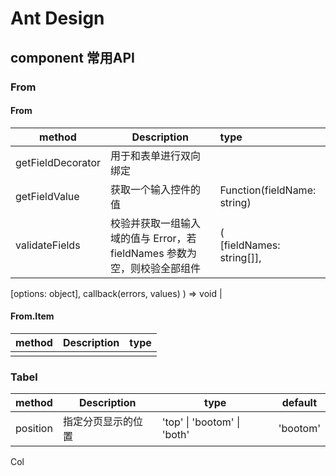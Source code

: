 # Ant Design

## component 常用API

### From

#### From

| method            | Description                                                  | type                                                         |
| ----------------- | ------------------------------------------------------------ | :----------------------------------------------------------- |
| getFieldDecorator | 用于和表单进行双向绑定                                       |                                                              |
| getFieldValue     | 获取一个输入控件的值                                         | Function(fieldName: string)                                  |
| validateFields    | 校验并获取一组输入域的值与 Error，若 fieldNames 参数为空，则校验全部组件 | (<br/>  [fieldNames: string[]],
  [options: object],
  callback(errors, values)
) => void |
#### From.Item

| method | Description | type |
| ------ | ----------- | ---- |
|        |             |      |

### Tabel

| method   | Description        | type                        | default  |
| -------- | ------------------ | --------------------------- | -------- |
| position | 指定分页显示的位置 | 'top' \| 'bootom' \| 'both' | 'bootom' |

Col 